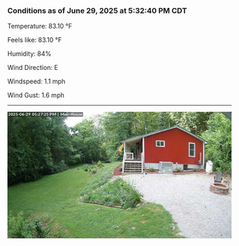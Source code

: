 ### Conditions as of June 29, 2025 at 5:32:40 PM CDT 

Temperature: 83.10 &deg;F

Feels like: 83.10 &deg;F

Humidity: 84%

Wind Direction: E

Windspeed: 1.1 mph

Wind Gust: 1.6 mph

---

<img src="./images/latest.jpeg"/>

